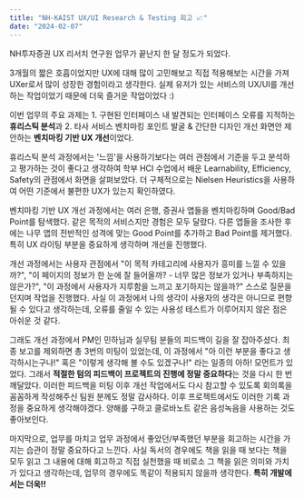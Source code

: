 ```yaml
---
title: "NH-KAIST UX/UI Research & Testing 회고 📈"
date: "2024-02-07"
---
```


NH투자증권 UX 리서치 연구원 업무가 끝난지 한 달 정도가 되었다.

3개월의 짧은 호흡이었지만 UX에 대해 많이 고민해보고 직접 적용해보는 시간을 가져 UXer로서 많이 성장한 경험이라고 생각한다. 실제 유저가 있는 서비스의 UX/UI를 개선하는 작업이었기 때문에 더욱 즐거운 작업이었다 :)

이번 업무의 주요 과제는 1. 구현된 인터페이스 내 발견되는 인터페이스 오류를 지적하는 **휴리스틱 분석**과 2. 타사 서비스 벤치마킹 포인트 발굴 & 간단한 디자인 개선 화면안 제안하는 **벤치마킹 기반 UX 개선**이었다.

휴리스틱 분석 과정에서는 '느낌'을 사용하기보다는 여러 관점에서 기준을 두고 분석하고 평가하는 것이 좋다고 생각하여 학부 HCI 수업에서 배운 Learnability, Efficiency, Safety의 관점에서 화면을 살펴보았다. 더 구체적으로는 Nielsen Heuristics을 사용하여 어떤 기준에서 불편한 UX가 있는지 확인하였다.

벤치마킹 기반 UX 개선 과정에서는 여러 은행, 증권사 앱들을 벤치마킹하며 Good/Bad Point를 탐색했다. 같은 목적의 서비스지만 경험은 모두 달랐다. 다른 앱들을 조사한 후에는 나무 앱의 전반적인 성격에 맞는 Good Point를 추가하고 Bad Point를 제거했다. 특히 UX 라이팅 부분을 중요하게 생각하며 개선을 진행했다.

개선 과정에서는 사용자 관점에서 "이 목적 카테고리에 사용자가 흥미를 느낄 수 있을까?", "이 페이지의 정보가 한 눈에 잘 들어올까? - 너무 많은 정보가 있거나 부족하지는 않은가?", "이 과정에서 사용자가 지루함을 느끼고 포기하지는 않을까?" 스스로 질문을 던지며 작업을 진행했다. 사실 이 과정에서 나의 생각이 사용자의 생각은 아니므로 편향될 수 있다고 생각하는데, 오류를 줄일 수 있는 사용성 테스트가 이루어지지 않은 점은 아쉬운 것 같다.

그래도 개선 과정에서 PM인 민하님과 실무팀 분들의 피드백이 길을 잘 잡아주셨다. 최종 보고를 제외하면 총 3번의 미팅이 있었는데, 이 과정에서 "아 이런 부분을 좋다고 생각하시는구나!" 혹은 "이렇게 생각해 볼 수도 있겠구나!" 라는 일종의 아하! 모먼트가 있었다. 그래서 **적절한 텀의 피드백이 프로젝트의 진행에 정말 중요하다**는 것을 다시 한 번 깨달았다. 이러한 피드백을 미팅 이후 개선 작업에서도 다시 참고할 수 있도록 회의록을 꼼꼼하게 작성해주신 팀원 분께도 정말 감사하다. 이후 프로젝트에서도 이러한 기록 과정을 중요하게 생각해야겠다. 양해를 구하고 클로바노트 같은 음성녹음을 사용하는 것도 좋아보인다.

마지막으로, 업무를 마치고 업무 과정에서 좋았던/부족했던 부분을 회고하는 시간을 가지는 습관이 정말 중요하다고 느낀다. 사실 독서의 경우에도 책을 읽을 때 보다는 책을 모두 읽고 그 내용에 대해 회고하고 직접 실천했을 때 비로소 그 책을 읽은 의미와 가치가 있다고 생각하는데, 업무의 경우에도 똑같이 적용되지 않을까 생각한다. **특히 개발에서는 더욱!!**
